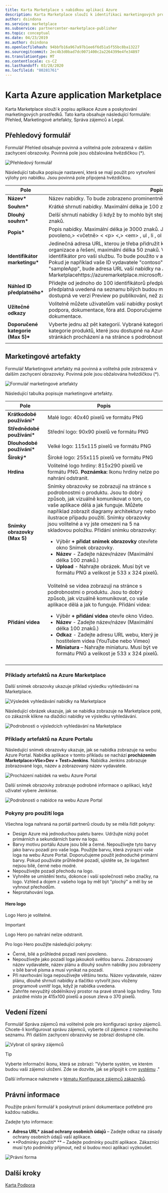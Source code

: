 ```yaml
---
title: Karta Marketplace s nabídkou aplikací Azure
description: Karta Marketplace slouží k identifikaci marketingových prostředků pro nabídku aplikací Azure.
author: dsindona
ms.service: marketplace
ms.subservice: partnercenter-marketplace-publisher
ms.topic: conceptual
ms.date: 04/23/2019
ms.author: dsindona
ms.openlocfilehash: 94bbfb16a967a97b1ee6f6d51a5f55bc8ba13227
ms.sourcegitcommit: 2ec4b3d0bad7dc0071400c2a2264399e4fe34897
ms.translationtype: MT
ms.contentlocale: cs-CZ
ms.lasthandoff: 03/28/2020
ms.locfileid: "80281761"
---
```

# <a name="azure-application-marketplace-tab"></a>Karta Azure application Marketplace

Karta Marketplace slouží k popisu aplikace Azure a poskytování marketingových prostředků. Tato karta obsahuje následující formuláře: Přehled, Marketingové artefakty, Správa zájemců a Legal.

## <a name="overview-form"></a>Přehledový formulář

Formulář Přehled obsahuje povinná a volitelná pole zobrazená v dalším zachycení obrazovky. Povinná pole jsou obžalována hvězdičkou (*).

![Přehledový formulář](./media/azureapp-marketplace-overview.png)

Následující tabulka popisuje nastavení, která se mají použít pro vytvoření výlohy pro nabídku.   Jsou povinná pole připojená hvězdičkou.

|      Pole         |    Popis    |
|  ---------------   |  ---------------  |
| **Název\***        | Název nabídky. To bude zobrazeno prominentně na trhu. Maximální délka je 50 znaků. |
| **Souhrn\***      | Krátké shrnutí nabídky. Maximální délka je 100 znaků.           |
| **Dlouhý souhrn\*** | Delší shrnutí nabídky (i když by to mohlo být stejné jako shrnutí). Maximální délka je 256 znaků.           |
| **Popis\***  | Popis nabídky. Maximální délka je 3000 znaků. Jednoduché formátování HTML je povoleno,&gt; &lt;včetně&gt; &lt; &lt;p&gt; &lt;,&gt; &lt;em&gt; , ul , li , ol a header tagy.  |
| **Identifikátor marketingu\*** | Jedinečná adresa URL, kterou je třeba přidružit k této nabídce, obvykle zahrnuje název organizace a řešení, maximální délka 50 znaků. Vyberte si krátký, přívětivý marketingový identifikátor pro vaši službu. To bude použito v adresách URL tržiště pro tuto nabídku. Pokud je například vaše ID vydavatele "contoso" a váš marketingový identifikátor je "sampleApp", bude adresa URL vaší nabídky na Azure Marketplacehttps://azuremarketplace.microsoft.com/marketplace/apps/contoso.sampleApp  
| **Náhled ID předplatného\*** | Přidejte od jednoho do 100 identifikátorů předplatného pro předběžné recenzenty. Tato předplatná uvedená na seznamu bílých budou mít přístup k vaší nabídce, dokud bude dostupná ve verzi Preview po publikování, než začne být uvedena v provozu.          |
| **Užitečné odkazy**    | Volitelně můžete uživatelům vaší nabídky poskytnout odkazy na různé zdroje, jako je podpora, dokumentace, fóra atd.  Doporučujeme přidat alespoň jeden odkaz do dokumentace.            |
| **Doporučené kategorie (Max 5)\*** | Vyberte jednu až pět kategorií. Vybrané kategorie se používají k mapování vaší nabídky na kategorie produktů, které jsou dostupné na Azure Marketplace a Azure Portal. Zobrazí se na stránkách procházení a na stránce s podrobnostmi o produktu. |
|  |  |


## <a name="marketing-artifacts"></a>Marketingové artefakty

Formulář Marketingové artefakty má povinná a volitelná pole zobrazená v dalším zachycení obrazovky. Povinná pole jsou obžalována hvězdičkou (*).

![Formulář marketingové artefakty](./media/azureapp-marketplace-artifacts.png)

Následující tabulka popisuje marketingové artefakty.

|      Pole         |    Popis    |
|  ---------------   |  ---------------  |
| **Krátkodobé používání\***        | Malé logo: 40x40 pixelů ve formátu PNG     |
| **Střednědobé používání\***       | Střední logo: 90x90 pixelů ve formátu PNG    |
| **Dlouhodobé používání\***        | Velké logo: 115x115 pixelů ve formátu PNG   |
| **Široký\***         | Široké logo: 255x115 pixelů ve formátu PNG    |
| **Hrdina**           | Volitelné logo hrdiny: 815x290 pixelů ve formátu PNG. **Poznámka:** Ikonu hrdiny nelze po nahrání odstranit. |
| **Snímky obrazovky (Max 5)** |        Snímky obrazovky se zobrazují na stránce s podrobnostmi o produktu. Jsou to dobrý způsob, jak vizuálně komunikovat o tom, co vaše aplikace dělá a jak funguje. Můžete například zobrazit diagramy architektury nebo ilustrace případu použití. Snímky obrazovky jsou volitelné a vy jste omezeni na 5 na skladovou položku. Přidání snímku obrazovky:<ul><li>Výběr **+ přidat snímek obrazovky** otevřete okno Snímek obrazovky.</li><li>**Název** - Zadejte název/název (Maximální délka 100 znaků.)</li><li>**Upload** - Nahrajte obrázek. Musí být ve formátu PNG a velikost je 533 x 324 pixelů.</li></ul>           |
| **Přidání videa**      | Volitelně se videa zobrazují na stránce s podrobnostmi o produktu. Jsou to dobrý způsob, jak vizuálně komunikovat, co vaše aplikace dělá a jak to funguje. Přidání videa: <ul><li>Výběr **+ přidání videa** otevře okno Video.</li><li>**Název** - Zadejte název/název (Maximální délka 100 znaků.)</li><li>**Odkaz** - Zadejte adresu URL webu, který je hostitelem videa (YouTube nebo Vimeo)</li><li>**Miniatura** – Nahrajte miniaturu. Musí být ve formátu PNG a velikost je 533 x 324 pixelů.</li></ul>          |
|  |  |


### <a name="artifact-examples-in-azure-marketplace"></a>Příklady artefaktů na Azure Marketplace

Další snímek obrazovky ukazuje příklad výsledku vyhledávání na Marketplace.

![Výsledek vyhledávání nabídky na Marketplace](./media/azureapp-marketplace-example-browse.png)

Následující obrázek ukazuje, jak se nabídka zobrazuje na Marketplace poté, co zákazník klikne na dlaždici nabídky ve výsledku vyhledávání.

![Podrobnosti o výsledcích vyhledávání na Marketplace](./media/azureapp-marketplace-example-details.png)


### <a name="artifact-examples-in-azure-portal"></a>Příklady artefaktů na Azure Portalu

Následující snímek obrazovky ukazuje, jak se nabídka zobrazuje na webu Azure Portal. Nabídka aplikace v tomto příkladu se nachází **procházením Marketplace>Vše>Dev + Test>Jenkins**. Nabídka Jenkins zobrazuje zobrazované logo, název a zobrazovaný název vydavatele.

![Procházení nabídek na webu Azure Portal](./media/azureapp-portalbrowse-artifacts-jenkins.png)

Další snímek obrazovky zobrazuje podrobné informace o aplikaci, když uživatel vybere Jenkinse.

![Podrobnosti o nabídce na webu Azure Portal](./media/azureapp-portal-artifacts-jenkins-details.png)


### <a name="logo-guidelines"></a>Pokyny pro použití loga

Všechna loga nahraná na portál partnerů cloudu by se měla řídit pokyny:

- Design Azure má jednoduchou paletu barev. Udržujte nízký počet primárních a sekundárních barev na logu.
- Barvy motivu portálu Azure jsou bílé a černé. Nepoužívejte tyto barvy jako barvu pozadí pro vaše loga. Použijte barvu, která zvýrazní vaše loga na webu Azure Portal. Doporučujeme použít jednoduché primární barvy. Pokud používáte průhledné pozadí, ujistěte se, že loga/text nejsou bílé, černé nebo modré.
- Nepoužívejte pozadí přechodu na logo.
- Vyhněte se umístění textu, dokonce i vaší společnosti nebo značky, na logo. Vzhled a dojem z vašeho loga by měl být "plochý" a měl by se vyhnout přechodům.
- Neprotahování loga.


#### <a name="hero-logo"></a>Hero logo

Logo Hero je volitelné.

>[!IMPORTANT]
>Logo Hero po nahrání nelze odstranit.

Pro logo Hero použijte následující pokyny:

- Černé, bílé a průhledné pozadí není povoleno.
- Nepoužívejte jako pozadí loga jakoukoli světlou barvu. Zobrazovaný název vydavatele, název plánu a dlouhý souhrn nabídky jsou zobrazeny v bílé barvě písma a musí vynikat na pozadí.
- Při navrhování loga nepoužívejte většinu textu. Název vydavatele, název plánu, dlouhé shrnutí nabídky a tlačítko vytvořit jsou vloženy programově uvnitř loga, když je nabídka uvedena.
- Zahrňte nevyužitý obdélníkový prostor na pravé straně loga hrdiny. Toto prázdné místo je 415x100 pixelů a posun zleva o 370 pixelů.


## <a name="lead-management"></a>Vedení řízení

Formulář Správa zájemců má volitelné pole pro konfiguraci správy zájemců. Chcete-li konfigurovat správu zájemců, vyberte cíl zájemce z rozevíracího seznamu. Při dalším zachycení obrazovky se zobrazí dostupné cíle.

![Vybrat cíl správy zájemců](./media/azureapp-marketplace-leadmgmt.png)

>[!TIP]
>Vyberte informační ikonu, která se zobrazí: "Vyberte systém, ve kterém budou vaši zájemci uloženi. Zde se dozvíte, jak se připojit k crm [systému](https://docs.microsoft.com/azure/marketplace/cloud-partner-portal-orig/cloud-partner-portal-get-customer-leads) ."

Další informace naleznete v [tématu Konfigurace zájemců zákazníků](https://docs.microsoft.com/azure/marketplace/cloud-partner-portal-orig/cloud-partner-portal-get-customer-leads).


## <a name="legal"></a>Právní informace

Použijte právní formulář k poskytnutí právní dokumentace potřebné pro každou nabídku.

Zadejte tyto informace:

- **Adresa URL\* zásad ochrany osobních údajů** – Zadejte odkaz na zásady ochrany osobních údajů vaší aplikace.
- **Podmínky použití\* ** – Zadejte podmínky použití aplikace. Zákazníci musí tyto podmínky přijmout, než si budou moci aplikaci vyzkoušet.

![Právní forma](./media/azureapp-marketplace-legal.png)


## <a name="next-steps"></a>Další kroky

[Karta Podpora](./cpp-support-tab.md)
